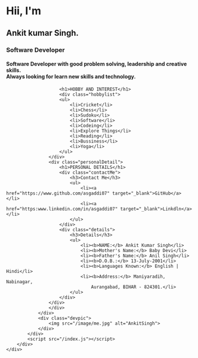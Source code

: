  <div>
 <h1>Hii, I'm</h1>
 <h2>Ankit kumar Singh.</h2>
 <h3>Software Developer</h3>
 <h4>Software Developer with good problem solving, leadership and creative skills.<br>
 Always looking for learn new skills and technology.</h4>
 </div>
                    
                  
                    
                        <h1>HOBBY AND INTEREST</h1>
                        <div class="hobbylist">
                        <ul>  
                            <li>Cricket</li>  
                            <li>Chess</li>  
                            <li>Sudoku</li>  
                            <li>Software</li>
                            <li>Codeing</li>
                            <li>Explore Things</li> 
                            <li>Reading</li>  
                            <li>Bussiness</li>  
                            <li>Yoga</li>   
                        </ul> 
                    </div>
                    <div class="personalDetail">
                        <h1>PERSONAL DETAILS</h1>
                        <div class="contactMe">
                            <h3>Contact Me</h3>
                            <ul>
                                <li><a href="https://www.github.com/asgaddi07" target="_blank">GitHub</a></li>
                                <li><a href="https:www.linkedin.com/in/asgaddi07" target="_blank">Linkdln</a></li> 
                            </ul>
                        </div>
                        <div class="details">
                            <h3>Details</h3>
                            <ul>  
                                <li><b>NAME:</b> Ankit Kumar Singh</li>  
                                <li><b>Mother's Name:</b> Baby Devi</li>  
                                <li><b>Father's Name:</b> Anil Singh</li>  
                                <li><b>D.O.B.:</b> 13-July-2001</li> 
                                <li><b>Languages Known:</b> English | Hindi</li>  
                                <li><b>Address:</b> Maniyaradih, Nabinagar, 
                                    Aurangabad, BIHAR - 824301.</li> 
                            </ul> 
                        </div>
                    </div>
                    </div>
                </div>
                <div class="devpic">
                    <img src="/image/me.jpg" alt="AnkitSingh">
                </div>
            </div>
            <script src="/index.js"></script>     
        </div>
    </div>

</body>
</html>
